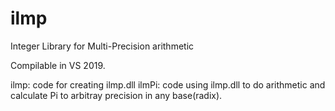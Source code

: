 # ilmp
Integer Library for Multi-Precision arithmetic

Compilable in VS 2019.

 ilmp: code for creating ilmp.dll
ilmPi: code using ilmp.dll to do arithmetic and calculate Pi to arbitray precision in any base(radix).
